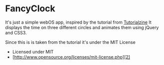 FancyClock
==============

It's just a simple webOS app, inspired by the tutorial from [Tutorialzine][1]
It displays the time on three different circles and animates them using jQuery and CSS3.

Since this is is taken from the tutorial it's under the MIT License

* Licensed under MIT
 * [http://www.opensource.org/licenses/mit-license.php][2]

[1]: http://tutorialzine.com/2009/12/colorful-clock-jquery-css/
[2]: [http://www.opensource.org/licenses/mit-license.php
